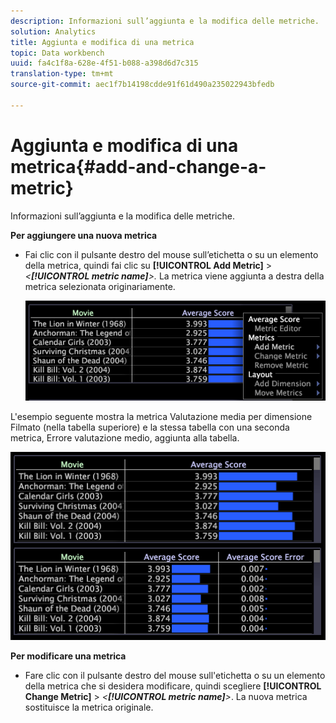 ```yaml
---
description: Informazioni sull’aggiunta e la modifica delle metriche.
solution: Analytics
title: Aggiunta e modifica di una metrica
topic: Data workbench
uuid: fa4c1f8a-628e-4f51-b088-a398d6d7c315
translation-type: tm+mt
source-git-commit: aec1f7b14198cdde91f61d490a235022943bfedb

---
```



# Aggiunta e modifica di una metrica{#add-and-change-a-metric}

Informazioni sull’aggiunta e la modifica delle metriche.

**Per aggiungere una nuova metrica**

* Fai clic con il pulsante destro del mouse sull’etichetta o su un elemento della metrica, quindi fai clic su **[!UICONTROL Add Metric]** > *&lt;**[!UICONTROL metric name]**>.* La metrica viene aggiunta a destra della metrica selezionata originariamente.

   ![](assets/mnu_Table_AddMetric.png)

L&#39;esempio seguente mostra la metrica Valutazione media per dimensione Filmato (nella tabella superiore) e la stessa tabella con una seconda metrica, Errore valutazione medio, aggiunta alla tabella.

![](assets/vis_Table_AddMetric.png)

**Per modificare una metrica**

* Fare clic con il pulsante destro del mouse sull&#39;etichetta o su un elemento della metrica che si desidera modificare, quindi scegliere **[!UICONTROL Change Metric]** > *&lt;**[!UICONTROL metric name]**>*. La nuova metrica sostituisce la metrica originale.
